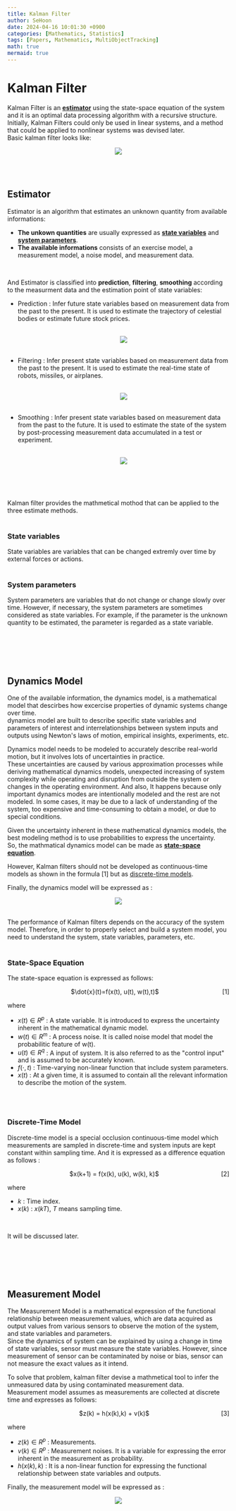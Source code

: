 ```yaml
---
title: Kalman Filter
author: SeHoon
date: 2024-04-16 10:01:30 +0900
categories: [Mathematics, Statistics]
tags: [Papers, Mathematics, MultiObjectTracking]
math: true
mermaid: true
---
```


# Kalman Filter

Kalman Filter is an **[estimator](https://csh970605.github.io/posts/Kalman_Filter/#estimator)** using the state-space equation of the system and it is an optimal data processing algorithm with a recursive structure.<br>
Initially, Kalman Filters could only be used in linear systems, and a method that could be applied to nonlinear systems was devised later.<br>
Basic kalman filter looks like:

<center>

<img src="https://github.com/csh970605/csh970605.github.io/assets/28240052/27e45739-cd80-452e-b80f-f413a54ef2d0">
</center>

<br><br>


## Estimator

Estimator is an algorithm that estimates an unknown quantity from available informations:
+ **The unkown quantities** are usually expressed as **[state variables](https://csh970605.github.io/posts/Kalman_Filter/#state-variables)** and **[system parameters](https://csh970605.github.io/posts/Kalman_Filter/#system-parameters)**.
+ **The available informations** consists of an exercise model, a measurement model, a noise model, and measurement data.
<br>

And Estimator is classified into **prediction**, **filtering**, **smoothing** according to the measurment data and the estimation point of state variables:
+ Prediction : Infer future state variables based on measurement data from the past to the present. It is used to estimate the trajectory of celestial bodies or estimate future stock prices.<br><br>

    <center>
    <img src="https://github.com/csh970605/csh970605.github.io/assets/28240052/bfb2800a-09b5-4df4-8dc7-184d5c079c1b">
    </center><br>

+ Filtering : Infer present state variables based on measurement data from the past to the present. It is used to estimate the real-time state of robots, missiles, or airplanes.<br><br>

    <center>
    <img src="https://github.com/csh970605/csh970605.github.io/assets/28240052/3ad1fc7f-d057-42e7-ae8d-42f919769118">
    </center><br>

+ Smoothing : Infer present state variables based on measurement data from the past to the future. It is used to estimate the state of the system by post-processing measurement data accumulated in a test or experiment.<br><br>

    <center>
    <img src="https://github.com/csh970605/csh970605.github.io/assets/28240052/0b31f93f-d961-4f6f-ac4c-488675bde63d">
    </center><br>
<br><br>

Kalman filter provides the mathmetical mothod that can be applied to the three estimate methods.
<br><br>

### State variables

State variables are variables that can be changed extremly over time by external forces or actions.
<br><br>


### System parameters

System parameters are variables that do not change or change slowly over time. However, if necessary, the system parameters are sometimes considered as state variables. For example, if the parameter is the unknown quantity to be estimated, the parameter is regarded as a state variable.

<br><br><br><br>

## Dynamics Model

One of the available information, the dynamics model, is a mathematical model that descirbes how excercise properties of dynamic systems change over time.<br>
dynamics model are built to describe specific state variables and parameters of interest and interrelationships between system inputs and outputs using Newton's laws of motion, empirical insights, experiments, etc.<br>

Dynamics model needs to be modeled to accurately describe real-world motion, but it involves lots of uncertainties in practice.<br>
These uncertainties are caused by various approximation processes while deriving mathematical dynamics models, unexpected increasing of system complexity while operating and disruption from outside the system or changes in the operating environment. And also, It happens because only important dynamics modes are intentionally modeled and the rest are not modeled. In some cases, it may be due to a lack of understanding of the system, too expensive and time-consuming to obtain a model, or due to special conditions.<br>

Given the uncertainty inherent in these mathematical dynamics models, the best modeling method is to use probabilities to express the uncertainty.<br>
So, the mathmatical dynamics model can be made as **[state-space equation](https://csh970605.github.io/posts/Kalman_Filter/#state-space-equation)**.<br>

However, Kalman filters should not be developed as continuous-time models as shown in the formula [1] but as [discrete-time models](https://csh970605.github.io/posts/Kalman_Filter/#discrete-time-model).<br>

Finally, the dynamics model will be expressed as :
<center>

<img src="https://github.com/csh970605/csh970605.github.io/assets/28240052/a43ae4a4-e53d-4fbd-ad31-da60c5332f9e">
</center>
<br>

The performance of Kalman filters depends on the accuracy of the system model. Therefore, in order to properly select and build a system model, you need to understand the system, state variables, parameters, etc.
<br><br>


### State-Space Equation

The state-space equation is expressed as follows:
<p align="center">
    <span>$\dot{x}(t)=f(x(t), u(t), w(t),t)$</span>
    <span style="float: right;">[1]</span>
</p>


where 
+ $x(t) \in R^{p}$ : A state variable. It is introduced to express the uncertainty inherent in the mathematical dynamic model.
+ $w(t) \in R^{m}$ : A process noise. It is called noise model that model the probabilitic feature of w(t).
+ $u(t) \in R^{q}$ : A input of system. It is also referred to as the "control input" and is assumed to be accurately known.
+ $f(\cdot,t)$ : Time-varying non-linear function that include system parameters.
+ $x(t)$ : At a given time, it is assumed to contain all the relevant information to describe the motion of the system.

<br><br>

### Discrete-Time Model


Discrete-time model is a special occlusion continuous-time model which measurements are sampled in discrete-time and system inputs are kept constant within sampling time. And it is expressed as a difference equation as follows :

<p align="center">
    <span>$x(k+1) = f(x(k), u(k), w(k), k)$</span>
    <span style="float: right;">[2]</span>
</p>

where
+ $k$ : Time index.
+ $x(k)$ : $x(kT)$, $T$ means sampling time.
<br>

It will be discussed later.

<br><br><br><br>

## Measurement Model

The Measurement Model is a mathematical expression of the functional relationship between measurement values, which are data acquired as output values from various sensors to observe the motion of the system, and state variables and parameters.<br>
Since the dynamics of system can be explained by using a change in time of state variables, sensor must measure the state variables. However, since measurement of sensor can be contaminated by noise or bias, sensor can not measure the exact values as it intend.<br>

To solve that problem, kalman filter devise a mathmetical tool to infer the unmeasured data by using contaminated measurement data.<br>
Measurement model assumes as measurements are collected at discrete time and expresses as follows:

<p align="center">
    <span>$z(k) = h(x(k),k) + v(k)$</span>
    <span style="float: right;">[3]</span>
</p>

where

+ $z(k)\in R^{p}$ : Measurements.
+ $v(k) \in R^{p}$ : Measurement noises. It is a variable for expressing the error inherent in the measurement as probability.
+ $h(x(k),k)$ : It is a non-linear function for expressing the functional relationship between state variables and outputs.

Finally, the measurement model will be expressed as :
<center>

<img src="https://github.com/csh970605/csh970605.github.io/assets/28240052/c9cd08a1-12eb-43e8-8134-b0fa84975671">
</center>


